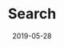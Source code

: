 ---
title: Search
description: Search
date: '2019-05-28'
aliases:
  - search
license: CC BY-NC-ND
menu:
    main: 
        name: Search
        weight: -60
        params:
            icon: search
---